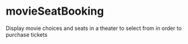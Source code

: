 # movieSeatBooking
Display movie choices and seats in a theater to select from in order to purchase tickets
